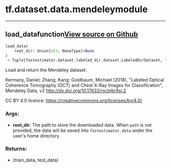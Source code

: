 # tf.dataset.data.mendeley<span class="tag">module</span>

---

## load_data<span class="tag">function</span><a class="sourcelink" href=https://github.com/fastestimator/fastestimator/blob/r1.1/fastestimator/dataset/data/mendeley.py/#L26-L79>View source on Github</a>
```python
load_data(
	root_dir: Union[str, NoneType]=None
)
-> Tuple[fastestimator.dataset.labeled_dir_dataset.LabeledDirDataset, fastestimator.dataset.labeled_dir_dataset.LabeledDirDataset]
```
Load and return the Mendeley dataset.

Kermany, Daniel; Zhang, Kang; Goldbaum, Michael (2018), "Labeled Optical Coherence Tomography (OCT) and Chest X-Ray
Images for Classification", Mendeley Data, v2 http://dx.doi.org/10.17632/rscbjbr9sj.2

CC BY 4.0 licence:
https://creativecommons.org/licenses/by/4.0/


<h3>Args:</h3>


* **root_dir**: The path to store the downloaded data. When `path` is not provided, the data will be saved into `fastestimator_data` under the user's home directory. 

<h3>Returns:</h3>

<ul class="return-block"><li>    (train_data, test_data)</li></ul>

